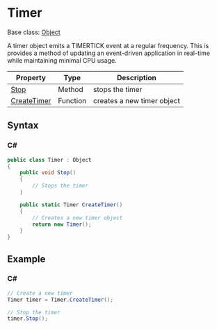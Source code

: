 # Timer

Base class: [Object](Object.md)

A timer object emits a TIMERTICK event at a regular frequency. This is provides a method of updating an event-driven application in real-time while maintaining minimal CPU usage.

| Property | Type | Description |
| --- | --- | --- |
| [Stop](Timer_Stop.md) | Method | stops the timer |
| [CreateTimer](CreateTimer.md) | Function | creates a new timer object |

## Syntax

### C#

```csharp
public class Timer : Object
{
    public void Stop()
    {
        // Stops the timer
    }

    public static Timer CreateTimer()
    {
        // Creates a new timer object
        return new Timer();
    }
}
```

## Example

### C#

```csharp
// Create a new timer
Timer timer = Timer.CreateTimer();

// Stop the timer
timer.Stop();
```